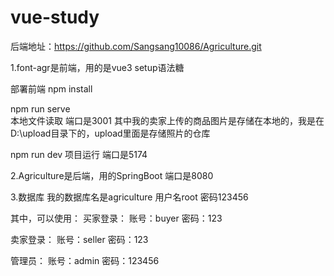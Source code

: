 # vue-study

后端地址：https://github.com/Sangsang10086/Agriculture.git

1.font-agr是前端，用的是vue3 setup语法糖

部署前端
npm install


npm run serve  
本地文件读取    端口是3001
其中我的卖家上传的商品图片是存储在本地的，我是在D:\upload目录下的，upload里面是存储照片的仓库


npm run dev 
项目运行  端口是5174


2.Agriculture是后端，用的SpringBoot    端口是8080


3.数据库
我的数据库名是agriculture
用户名root
密码123456


其中，可以使用：
买家登录：
账号：buyer
密码：123

卖家登录：
账号：seller
密码：123

管理员：
账号：admin
密码：123456
